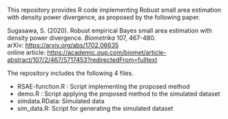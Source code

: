 This repository provides R code implementing Robust small area estimation with density power divergence, as proposed by the following paper.

Sugasawa, S. (2020).  Robust empirical Bayes small area estimation with density power divergence. *Biometrika* 107, 467-480.  
arXiv: https://arxiv.org/abs/1702.06635  
online article: https://academic.oup.com/biomet/article-abstract/107/2/467/5717453?redirectedFrom=fulltext


The repository includes the following 4 files.

* RSAE-function.R : Script implementing the proposed method  
* demo.R : Script applying the proposed method to the simulated dataset  
* simdata.RData: Simulated data  
* sim_data.R: Script for generating the simulated dataset  
